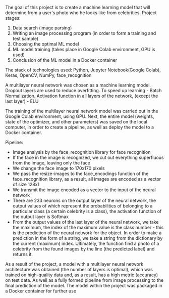 The goal of this project is to create a machine learning model that will determine from a user's photo who he looks like from celebrities.
Project stages:
1) Data search (image parsing)  
2) Writing an image processing program (in order to form a training and test sample)
3) Choosing the optimal ML model  
4) ML model training (takes place in Google Colab environment, GPU is used)  
5) Conclusion of the ML model in a Docker container  
 
The stack of technologies used: Python, Jupyter Notebook(Google Colab), Keras, OpenCV, NumPy, face_recognition


A multilayer neural network was chosen as a machine learning model.
Dropout layers are used to reduce overfitting. To speed up learning - Batch Normalization.
Activation function in all layers of the network, (except the last layer) - ELU

The training of the multilayer neural network model was carried out in the Google Colab environment, using GPU. Next, the entire model (weights, state of the optimizer, and other parameters) was saved on the local computer, in order to create a pipeline, as well as deploy the model to a Docker container.

Pipeline:
 - Image analysis by the face_recognition library for face recognition 
 - If the face in the image is recognized, we cut out everything superfluous from the image, leaving only the face
 - We change the face image to 170x170 pixels
 - We pass the resize-images to the face_encodings function of the face_recognition library, as a result, all images are encoded as a vector of size 128x1
 - We transmit the image encoded as a vector to the input of the neural network
 - There are 233 neurons on the output layer of the neural network, the output values of which represent the probabilities of belonging to a particular class (a certain celebrity is a class), the activation function of the output layer is Softmax
 - From the output values of the last layer of the neural network, we take the maximum, the index of the maximum value is the class number - this is the prediction of the neural network for the object. In order to make a prediction in the form of a string, we take a string from the dictionary by the current (maximum) index. Ultimately, the function find a photo of a celebrity from the found images  by the line (the predicted label) and returns it.

As a result of the project, a model with a multilayer neural network architecture was obtained (the number of layers is optimal), which was trained on high-quality data and, as a result, has a high metric (accuracy) on test data. As well as a fully formed pipeline from image processing to the final prediction of the model. 
The model within the project was packaged in a Docker container for further use
